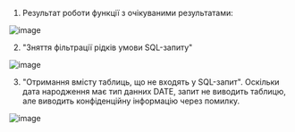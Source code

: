 1. Результат роботи функції з очікуваними результатами:

![image](https://user-images.githubusercontent.com/55207058/209317309-2cb99f7e-db00-4a91-b726-b0366706937c.png)

2. "Зняття фільтрації рідків умови SQL-запиту"

![image](https://user-images.githubusercontent.com/55207058/209317402-9aeff4e6-5fad-4fc2-aad2-b44a25042078.png)

3. "Отримання вмісту таблиць, що не входять у SQL-запит". Оскільки дата народження має тип данних DATE, запит не виводить таблицю, але виводить конфіденційну інформацію через помилку.

![image](https://user-images.githubusercontent.com/55207058/209322181-bc838fb6-4a7f-4474-a4be-5dcc6defc169.png)
